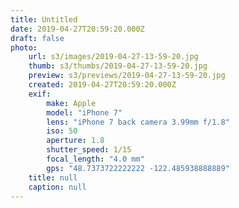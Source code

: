 ```yaml
---
title: Untitled
date: 2019-04-27T20:59:20.000Z
draft: false
photo:
    url: s3/images/2019-04-27-13-59-20.jpg
    thumb: s3/thumbs/2019-04-27-13-59-20.jpg
    preview: s3/previews/2019-04-27-13-59-20.jpg
    created: 2019-04-27T20:59:20.000Z
    exif:
        make: Apple
        model: "iPhone 7"
        lens: "iPhone 7 back camera 3.99mm f/1.8"
        iso: 50
        aperture: 1.8
        shutter_speed: 1/15
        focal_length: "4.0 mm"
        gps: "48.7373722222222 -122.485938888889"
    title: null
    caption: null
---
```

